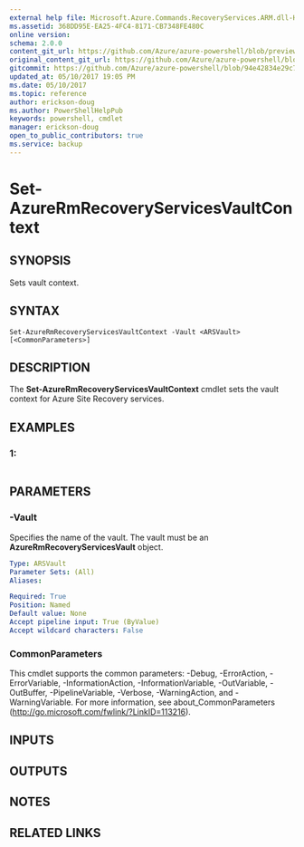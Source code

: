 ```yaml
---
external help file: Microsoft.Azure.Commands.RecoveryServices.ARM.dll-Help.xml
ms.assetid: 368DD95E-EA25-4FC4-8171-CB7348FE480C
online version:
schema: 2.0.0
content_git_url: https://github.com/Azure/azure-powershell/blob/preview/src/ResourceManager/RecoveryServices/Commands.RecoveryServices/help/Set-AzureRmRecoveryServicesVaultContext.md
original_content_git_url: https://github.com/Azure/azure-powershell/blob/preview/src/ResourceManager/RecoveryServices/Commands.RecoveryServices/help/Set-AzureRmRecoveryServicesVaultContext.md
gitcommit: https://github.com/Azure/azure-powershell/blob/94e42834e29c78cafba9e3f1e99e14af92561036
updated_at: 05/10/2017 19:05 PM
ms.date: 05/10/2017
ms.topic: reference
author: erickson-doug
ms.author: PowerShellHelpPub
keywords: powershell, cmdlet
manager: erickson-doug
open_to_public_contributors: true
ms.service: backup
---
```


# Set-AzureRmRecoveryServicesVaultContext

## SYNOPSIS
Sets vault context.

## SYNTAX

```
Set-AzureRmRecoveryServicesVaultContext -Vault <ARSVault> [<CommonParameters>]
```

## DESCRIPTION
The **Set-AzureRmRecoveryServicesVaultContext** cmdlet sets the vault context for Azure Site Recovery services.

## EXAMPLES

### 1:
```

```

## PARAMETERS

### -Vault
Specifies the name of the vault.
The vault must be an **AzureRmRecoveryServicesVault** object.

```yaml
Type: ARSVault
Parameter Sets: (All)
Aliases: 

Required: True
Position: Named
Default value: None
Accept pipeline input: True (ByValue)
Accept wildcard characters: False
```

### CommonParameters
This cmdlet supports the common parameters: -Debug, -ErrorAction, -ErrorVariable, -InformationAction, -InformationVariable, -OutVariable, -OutBuffer, -PipelineVariable, -Verbose, -WarningAction, and -WarningVariable. For more information, see about_CommonParameters (http://go.microsoft.com/fwlink/?LinkID=113216).

## INPUTS

## OUTPUTS

## NOTES

## RELATED LINKS

